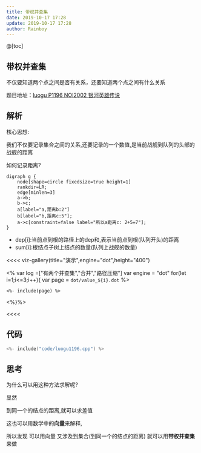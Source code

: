 ```yaml
---
title: 带权并查集
date: 2019-10-17 17:28
update: 2019-10-17 17:28
author: Rainboy
---
```


@[toc]

## 带权并查集

不仅要知道两个点之间是否有关系，还要知道两个点之间有什么关系

题目地址：[luogu P1196  NOI2002 银河英雄传说](https://www.luogu.org/problem/P1196)

## 解析

核心思想:

我们不仅要记录集合之间的关系,还要记录的一个数值,是当前战舰到队列的头部的战舰的距离

如何记录距离?

```viz-dot
digraph g {
    node[shape=circle fixedsize=true height=1]
    rankdir=LR;
    edge[minlen=3]
    a->b;
    b->c;
    a[label="a,距离b:2"]
    b[label="b,距离c:5"];
    a->c[constraint=false label="所以a距离c: 2+5=7"];
}
```

 - dep[i]:当前点到根的路径上的dep和,表示当前点到根(队列开头)的距离
 - sum[i]:根结点子树上结点的数量(队列上战舰的数量)

<<<< viz-gallery(title="演示",engine="dot",height="400")

<% 
var log =["有两个并查集","合并","路径压缩"]
var engine = "dot"
for(let i=1;i<=3;i++){
    var page = `dot/value_${i}.dot`
%>

``` <%= engine || ""%> <%= log[i-1] || "" %>
<%- include(page) %>
```
<%}%>

<<<<

## 代码

```c
<%- include("code/luogu1196.cpp") %>
```

## 思考

为什么可以用这种方法求解呢?

显然

到同一个的结点的距离,就可以求差值


这也可以用数学中的**向量**来解释,

所以发现 可以用向量 又涉及到集合(到同一个的结点的距离) 就可以用**带权并查集**来做


